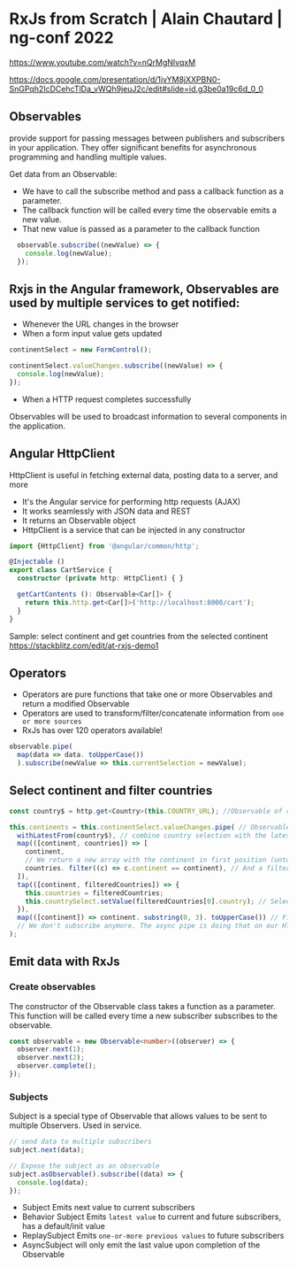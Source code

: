 # RxJs from Scratch | Alain Chautard | ng-conf 2022

https://www.youtube.com/watch?v=nQrMgNIvqxM

https://docs.google.com/presentation/d/1jvYM8jXXPBN0-SnGPqh2IcDCehcTlDa_vWQh9jeuJ2c/edit#slide=id.g3be0a19c6d_0_0

## Observables

provide support for passing messages between publishers and subscribers in your application.
They offer significant benefits for asynchronous programming and handling multiple values.

Get data from an Observable:

- We have to call the subscribe method and pass a callback function as a parameter.
- The callback function will be called every time the observable emits a new value.
- That new value is passed as a parameter to the callback function

```ts
  observable.subscribe((newValue) => {
    console.log(newValue);
  });
```

## Rxjs in the Angular framework, Observables are used by multiple services to get notified:

- Whenever the URL changes in the browser
- When a form input value gets updated

```ts
continentSelect = new FormControl();

continentSelect.valueChanges.subscribe((newValue) => {
  console.log(newValue);
});
```

- When a HTTP request completes successfully

Observables will be used to broadcast information to several components in the application.

## Angular HttpClient

HttpClient is useful in fetching external data, posting data to a server, and more

- It's the Angular service for performing http requests (AJAX)
- It works seamlessly with JSON data and REST
- It returns an Observable object
- HttpClient is a service that can be injected in any constructor

```ts
import {HttpClient} from '@angular/common/http';

@Injectable ()
export class CartService {
  constructor (private http: HttpClient) { }

  getCartContents (): Observable<Car[]> {
    return this.http.get<Car[]>('http://localhost:8000/cart');  
  }
}
```

Sample: select continent and get countries from the selected continent
https://stackblitz.com/edit/at-rxjs-demo1

## Operators

- Operators are pure functions that take one or more Observables and return a modified Observable
- Operators are used to transform/filter/concatenate information from `one or more sources`
- RxJs has over 120 operators available!

```ts
observable.pipe(
  map(data => data. toUpperCase())
  ).subscribe(newValue => this.currentSelection = newValue);
```

## Select continent and filter countries

```ts
const country$ = http.get<Country>(this.COUNTRY_URL); //Observable of country data

this.continents = this.continentSelect.valueChanges.pipe( // Observable of the latest continent selected
  withLatestFrom(country$), // combine country selection with the latest list of countries
  map(([continent, countries]) => [
    continent,
    // We return a new array with the continent in first position (untouched)
    countries. filter((c) => c.continent == continent), // And a filtered list of countries (by continent) in second position
  ]),
  tap(([continent, filteredCountries]) => { 
    this.countries = filteredCountries;
    this.countrySelect.setValue(filteredCountries[0].country); // Select the first country by default
  }),
  map(([continent]) => continent. substring(0, 3). toUpperCase()) // Finally, turn our continent into a 3-letter uppercase string
  // We don't subscribe anymore. The async pipe is doing that on our HTML template.
);
```

## Emit data with RxJs

### Create observables

The constructor of the Observable class takes a function as a parameter. This function will be called every time a new subscriber subscribes to the observable.

```ts
const observable = new Observable<number>((observer) => {
  observer.next(1);
  observer.next(2);
  observer.complete();
});
```

### Subjects

Subject is a special type of Observable that allows values to be sent to multiple Observers.
Used in service.

```ts
// send data to multiple subscribers
subject.next(data);

// Expose the subject as an observable
subject.asObservable().subscribe((data) => {
  console.log(data);
}); 
```

- Subject Emits next value to current subscribers
- Behavior Subject Emits `latest value` to current and future subscribers, has a default/init value
- ReplaySubject Emits `one-or-more previous values` to future subscribers
- AsyncSubject will only emit the last value upon completion of the Observable
